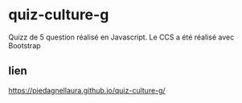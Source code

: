 # quiz-culture-g

Quizz de 5 question réalisé en Javascript.
Le CCS a été réalisé avec Bootstrap

## lien 
https://piedagnellaura.github.io/quiz-culture-g/
